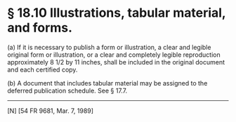 # § 18.10   Illustrations, tabular material, and forms.

(a) If it is necessary to publish a form or illustration, a clear and legible original form or illustration, or a clear and completely legible reproduction approximately 8 
1/2 by 11 inches, shall be included in the original document and each certified copy.


(b) A document that includes tabular material may be assigned to the deferred publication schedule. See § 17.7.



---

[N] [54 FR 9681, Mar. 7, 1989]




